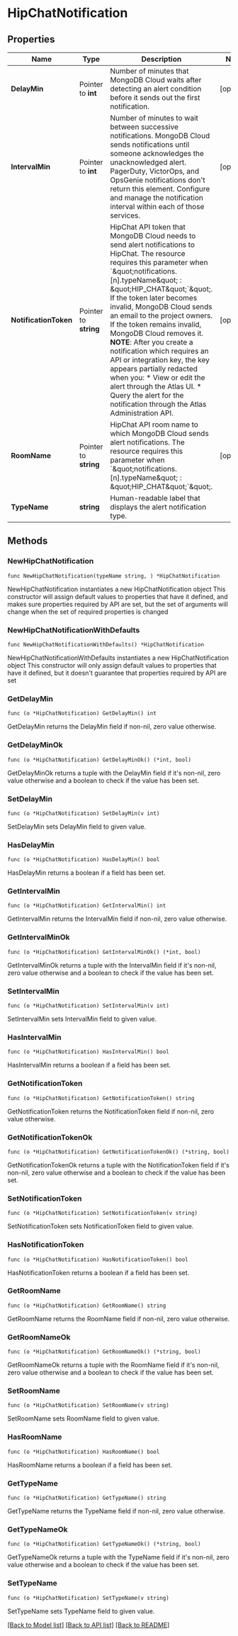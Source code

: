 # HipChatNotification

## Properties

Name | Type | Description | Notes
------------ | ------------- | ------------- | -------------
**DelayMin** | Pointer to **int** | Number of minutes that MongoDB Cloud waits after detecting an alert condition before it sends out the first notification. | [optional] 
**IntervalMin** | Pointer to **int** | Number of minutes to wait between successive notifications. MongoDB Cloud sends notifications until someone acknowledges the unacknowledged alert.  PagerDuty, VictorOps, and OpsGenie notifications don&#39;t return this element. Configure and manage the notification interval within each of those services. | [optional] 
**NotificationToken** | Pointer to **string** | HipChat API token that MongoDB Cloud needs to send alert notifications to HipChat. The resource requires this parameter when &#x60;\&quot;notifications.[n].typeName\&quot; : \&quot;HIP_CHAT\&quot;&#x60;\&quot;. If the token later becomes invalid, MongoDB Cloud sends an email to the project owners. If the token remains invalid, MongoDB Cloud removes it.  **NOTE**: After you create a notification which requires an API or integration key, the key appears partially redacted when you:  * View or edit the alert through the Atlas UI.  * Query the alert for the notification through the Atlas Administration API. | [optional] 
**RoomName** | Pointer to **string** | HipChat API room name to which MongoDB Cloud sends alert notifications. The resource requires this parameter when &#x60;\&quot;notifications.[n].typeName\&quot; : \&quot;HIP_CHAT\&quot;&#x60;\&quot;. | [optional] 
**TypeName** | **string** | Human-readable label that displays the alert notification type. | 

## Methods

### NewHipChatNotification

`func NewHipChatNotification(typeName string, ) *HipChatNotification`

NewHipChatNotification instantiates a new HipChatNotification object
This constructor will assign default values to properties that have it defined,
and makes sure properties required by API are set, but the set of arguments
will change when the set of required properties is changed

### NewHipChatNotificationWithDefaults

`func NewHipChatNotificationWithDefaults() *HipChatNotification`

NewHipChatNotificationWithDefaults instantiates a new HipChatNotification object
This constructor will only assign default values to properties that have it defined,
but it doesn't guarantee that properties required by API are set

### GetDelayMin

`func (o *HipChatNotification) GetDelayMin() int`

GetDelayMin returns the DelayMin field if non-nil, zero value otherwise.

### GetDelayMinOk

`func (o *HipChatNotification) GetDelayMinOk() (*int, bool)`

GetDelayMinOk returns a tuple with the DelayMin field if it's non-nil, zero value otherwise
and a boolean to check if the value has been set.

### SetDelayMin

`func (o *HipChatNotification) SetDelayMin(v int)`

SetDelayMin sets DelayMin field to given value.

### HasDelayMin

`func (o *HipChatNotification) HasDelayMin() bool`

HasDelayMin returns a boolean if a field has been set.

### GetIntervalMin

`func (o *HipChatNotification) GetIntervalMin() int`

GetIntervalMin returns the IntervalMin field if non-nil, zero value otherwise.

### GetIntervalMinOk

`func (o *HipChatNotification) GetIntervalMinOk() (*int, bool)`

GetIntervalMinOk returns a tuple with the IntervalMin field if it's non-nil, zero value otherwise
and a boolean to check if the value has been set.

### SetIntervalMin

`func (o *HipChatNotification) SetIntervalMin(v int)`

SetIntervalMin sets IntervalMin field to given value.

### HasIntervalMin

`func (o *HipChatNotification) HasIntervalMin() bool`

HasIntervalMin returns a boolean if a field has been set.

### GetNotificationToken

`func (o *HipChatNotification) GetNotificationToken() string`

GetNotificationToken returns the NotificationToken field if non-nil, zero value otherwise.

### GetNotificationTokenOk

`func (o *HipChatNotification) GetNotificationTokenOk() (*string, bool)`

GetNotificationTokenOk returns a tuple with the NotificationToken field if it's non-nil, zero value otherwise
and a boolean to check if the value has been set.

### SetNotificationToken

`func (o *HipChatNotification) SetNotificationToken(v string)`

SetNotificationToken sets NotificationToken field to given value.

### HasNotificationToken

`func (o *HipChatNotification) HasNotificationToken() bool`

HasNotificationToken returns a boolean if a field has been set.

### GetRoomName

`func (o *HipChatNotification) GetRoomName() string`

GetRoomName returns the RoomName field if non-nil, zero value otherwise.

### GetRoomNameOk

`func (o *HipChatNotification) GetRoomNameOk() (*string, bool)`

GetRoomNameOk returns a tuple with the RoomName field if it's non-nil, zero value otherwise
and a boolean to check if the value has been set.

### SetRoomName

`func (o *HipChatNotification) SetRoomName(v string)`

SetRoomName sets RoomName field to given value.

### HasRoomName

`func (o *HipChatNotification) HasRoomName() bool`

HasRoomName returns a boolean if a field has been set.

### GetTypeName

`func (o *HipChatNotification) GetTypeName() string`

GetTypeName returns the TypeName field if non-nil, zero value otherwise.

### GetTypeNameOk

`func (o *HipChatNotification) GetTypeNameOk() (*string, bool)`

GetTypeNameOk returns a tuple with the TypeName field if it's non-nil, zero value otherwise
and a boolean to check if the value has been set.

### SetTypeName

`func (o *HipChatNotification) SetTypeName(v string)`

SetTypeName sets TypeName field to given value.



[[Back to Model list]](../README.md#documentation-for-models) [[Back to API list]](../README.md#documentation-for-api-endpoints) [[Back to README]](../README.md)


